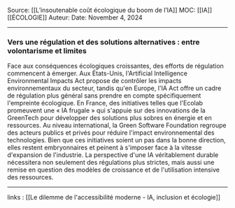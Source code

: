 Source: [[L’insoutenable coût écologique du boom de l’IA]]
MOC: [[IA]] [[ÉCOLOGIE]]
Auteur:
Date: November 4, 2024

---

### Vers une régulation et des solutions alternatives : entre volontarisme et limites

Face aux conséquences écologiques croissantes, des efforts de régulation commencent à émerger. Aux États-Unis, l'Artificial Intelligence Environmental Impacts Act propose de contrôler les impacts environnementaux du secteur, tandis qu'en Europe, l'IA Act offre un cadre de régulation plus général sans prendre en compte spécifiquement l'empreinte écologique. En France, des initiatives telles que l'Ecolab promeuvent une « IA frugale » qui s'appuie sur des innovations de la GreenTech pour développer des solutions plus sobres en énergie et en ressources. Au niveau international, la Green Software Foundation regroupe des acteurs publics et privés pour réduire l'impact environnemental des technologies. Bien que ces initiatives soient un pas dans la bonne direction, elles restent embryonnaires et peinent à s'imposer face à la vitesse d'expansion de l'industrie. La perspective d'une IA véritablement durable nécessitera non seulement des régulations plus strictes, mais aussi une remise en question des modèles de croissance et de l'utilisation intensive des ressources.

---
links : [[Le dilemme de l'accessibilité moderne - IA, inclusion et écologie]]